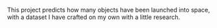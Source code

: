 This project predicts how many objects have been launched into space, with a dataset I have crafted on my own with a little research.
